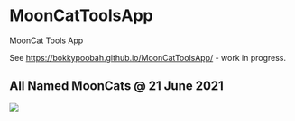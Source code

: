 # MoonCatToolsApp
MoonCat Tools App

See https://bokkypoobah.github.io/MoonCatToolsApp/ - work in progress.

## All Named MoonCats @ 21 June 2021
<kbd><img src="docs/images/MoonCats_Named_20210621.png" /></kbd>
